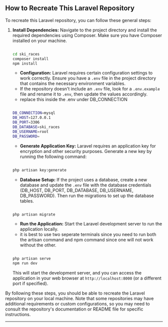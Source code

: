 How to Recreate This Laravel Repository
--------------------------------------------

To recreate this Laravel repository, you can follow these general steps:

 1. **Install Dependencies:** Navigate to the project directory and install the required dependencies using Composer. Make sure you have Composer installed on your machine.

    ```bash

    cd ski_races
    composer install
    npm install

    ```

    -   **Configuration:** Laravel requires certain configuration settings to work correctly. Ensure you have a `.env` file in the project directory that contains the necessary environment variables.
    -   If the repository doesn't include an `.env` file, look for a `.env.example` file and rename it to `.env`, then update the values accordingly.
    -   replace this inside the .env under DB_CONNECTION

    ```bash

    DB_CONNECTION=mysql
    DB_HOST=127.0.0.1
    DB_PORT=3306
    DB_DATABASE=ski_races
    DB_USERNAME=root
    DB_PASSWORD=

    ```

    -   **Generate Application Key:** Laravel requires an application key for encryption and other security purposes. Generate a new key by running the following command:

    ```bash

    php artisan key:generate

    ```
    -   **Database Setup:** If the project uses a database, create a new database and update the `.env` file with the database credentials (DB_HOST, DB_PORT, DB_DATABASE, DB_USERNAME, DB_PASSWORD). Then run the              migrations to set up the database tables.

    ```bash

    php artisan migrate

    ```

    -   **Run the Application:** Start the Laravel development server to run the application locally.
    -   it is best to use two seperate terminals since you need to run both the artisan command and npm command since one will not work without the other.

    ```bash

    php artisan serve
    npm run dev

    ```

    This will start the development server, and you can access the application in your web browser at `http://localhost:8000` (or a different port if specified).

By following these steps, you should be able to recreate the Laravel repository on your local machine. Note that some repositories may have additional requirements or custom configurations, so you may need to consult the repository's documentation or README file for specific instructions.

* * * * *
